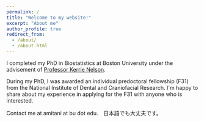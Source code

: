 ```yaml
---
permalink: /
title: "Welcome to my website!"
excerpt: "About me"
author_profile: true
redirect_from: 
  - /about/
  - /about.html
---
```




I completed my PhD in Biostatistics at Boston University under the advisement of [Professor Kerrie Nelson](https://www.bu.edu/sph/profile/kerrie-nelson/). 

During my PhD, I was awarded an individual predoctoral fellowship (F31) from the National Institute of Dental and Craniofacial Research. I'm happy to share about my experience in applying for the F31 with anyone who is interested. 

Contact me at amitani at bu dot edu.　日本語でも大丈夫です。

